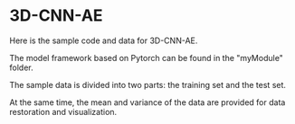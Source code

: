 # 3D-CNN-AE
Here is the sample code and data for 3D-CNN-AE.

The model framework based on Pytorch can be found in the "myModule" folder.

The sample data is divided into two parts: the training set and the test set.

At the same time, the mean and variance of the data are provided for data restoration and visualization.
